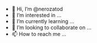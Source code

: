 - 👋 Hi, I’m @nerozatod
- 👀 I’m interested in ...
- 🌱 I’m currently learning ...
- 💞️ I’m looking to collaborate on ...
- 📫 How to reach me ...

<!---
nerozatod/nerozatod is a ✨ special ✨ repository because its `README.md` (this file) appears on your GitHub profile.
You can click the Preview link to take a look at your changes.
--->
